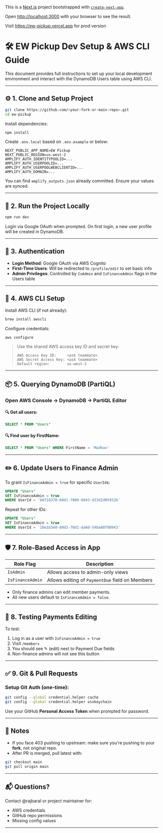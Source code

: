 This is a [Next.js](https://nextjs.org) project bootstrapped with [`create-next-app`](https://nextjs.org/docs/app/api-reference/cli/create-next-app).

Open [http://localhost:3000](http://localhost:3000) with your browser to see the result.

Visit https://ew-pickup.vercel.app for prod version

# 🛠 EW Pickup Dev Setup & AWS CLI Guide

This document provides full instructions to set up your local development environment and interact with the DynamoDB Users table using AWS CLI.

---

## ⚙️ 1. Clone and Setup Project

```bash
git clone https://github.com/<your-fork-or-main-repo>.git
cd ew-pickup
```

Install dependencies:

```bash
npm install
```

Create `.env.local` based on `.env.example` or below:

```env
NEXT_PUBLIC_APP_NAME=EW Pickup
NEXT_PUBLIC_REGION=us-west-2
AMPLIFY_AUTH_IDENTITYPOOLID=...
AMPLIFY_AUTH_USERPOOLID=...
AMPLIFY_AUTH_USERPOOLWEBCLIENTID=...
AMPLIFY_AUTH_DOMAIN=...
```

You can find `amplify_outputs.json` already committed. Ensure your values are synced.

---

## 🚀 2. Run the Project Locally

```bash
npm run dev
```

Login via Google OAuth when prompted. On first login, a new user profile will be created in DynamoDB.

---

## 🔑 3. Authentication

- **Login Method**: Google OAuth via AWS Cognito
- **First-Time Users**: Will be redirected to `/profile/edit` to set basic info
- **Admin Privileges**: Controlled by `IsAdmin` and `IsFinanceAdmin` flags in the Users table

---

## 📁 4. AWS CLI Setup

Install AWS CLI (if not already):

```bash
brew install awscli
```

Configure credentials:

```bash
aws configure
```

> Use the shared AWS access key ID and secret key:
> ```
> AWS Access Key ID:     <ask teammate>
> AWS Secret Access Key: <ask teammate>
> Default region:        us-west-2
> ```

---

## 📦 5. Querying DynamoDB (PartiQL)

### Open AWS Console → DynamoDB → PartiQL Editor

#### 🔍 Get all users:

```sql
SELECT * FROM "Users"
```

#### 🔍 Find user by FirstName:

```sql
SELECT * FROM "Users" WHERE FirstName = 'Madhav'
```

---

## ✏️ 6. Update Users to Finance Admin

To grant `IsFinanceAdmin = true` for specific `UserId`s:

```sql
UPDATE "Users"
SET IsFinanceAdmin = true
WHERE UserId = 'b8f18370-60d1-7009-6043-d33d2d05932b'
```

Repeat for other IDs:

```sql
UPDATE "Users"
SET IsFinanceAdmin = true
WHERE UserId = '18e1b3e0-80d1-70d1-da6d-54ba80f08943'
```

---

## 🛡 7. Role-Based Access in App

| Role Flag        | Description                                      |
|------------------|--------------------------------------------------|
| `IsAdmin`        | Allows access to admin-only views                |
| `IsFinanceAdmin` | Allows editing of `PaymentDue` field on Members |

- Only finance admins can edit member payments.
- All new users default to `IsFinanceAdmin = false`.

---

## 🧪 8. Testing Payments Editing

To test:
1. Log in as a user with `IsFinanceAdmin = true`
2. Visit `/members`
3. You should see ✎ (edit) next to Payment Due fields
4. Non-finance admins will not see this button

---

## ✅ 9. Git & Pull Requests

### Setup Git Auth (one-time):

```bash
git config --global credential.helper cache
git config --global credential.helper osxkeychain
```

Use your GitHub **Personal Access Token** when prompted for password.

---

## 🧠 Notes

- If you face 403 pushing to upstream: make sure you're pushing to your **fork**, not original repo.
- After PR is merged, pull latest with:

```bash
git checkout main
git pull origin main
```

---

## 📬 Questions?

Contact @rajbaral or project maintainer for:

- AWS credentials
- GitHub repo permissions
- Missing config values

---

